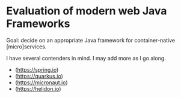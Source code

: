 # Evaluation of modern web Java Frameworks

Goal: decide on an appropriate Java framework for container-native [micro]services.

I have several contenders in mind. I may add more as I go along.

 - (https://spring.io)
 - (https://quarkus.io)
 - (https://micronaut.io)
 - (https://helidon.io)

